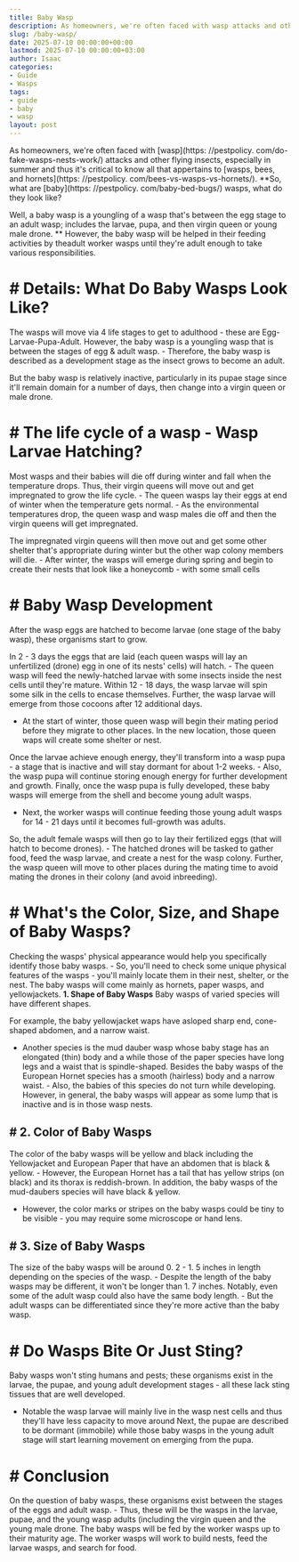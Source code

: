 ```yaml
---
title: Baby Wasp
description: As homeowners, we're often faced with wasp attacks and other flying insects, especially in summer and thus it's critical to know all that appertains to wasps,...
slug: /baby-wasp/
date: 2025-07-10 00:00:00+00:00
lastmod: 2025-07-10 00:00:00+03:00
author: Isaac
categories:
- Guide
- Wasps
tags:
- guide
- baby
- wasp
layout: post
---
```


As homeowners, we're often faced with [wasp](https: //pestpolicy. com/do-fake-wasps-nests-work/) attacks and other flying insects, especially in summer and thus it's critical to know all that appertains to [wasps, bees, and hornets](https: //pestpolicy. com/bees-vs-wasps-vs-hornets/). **So, what are [baby](https: //pestpolicy. com/baby-bed-bugs/) wasps, what do they look like?

Well, a baby wasp is a youngling of a wasp that's between the egg stage to an adult wasp; includes the larvae, pupa, and then virgin queen or young male drone. ** However, the baby wasp will be helped in their feeding activities by theadult worker wasps until they're adult enough to take various responsibilities.

# # Details: What Do Baby Wasps Look Like?

The wasps will move via 4 life stages to get to adulthood - these are Egg-Larvae-Pupa-Adult. However, the baby wasp is a youngling wasp that is between the stages of egg & adult wasp. - Therefore, the baby wasp is described as a development stage as the insect grows to become an adult.

But the baby wasp is relatively inactive, particularly in its pupae stage since it'll remain domain for a number of days, then change into a virgin queen or male drone.

# # The life cycle of a wasp - Wasp Larvae Hatching?

Most wasps and their babies will die off during winter and fall when the temperature drops. Thus, their virgin queens will move out and get impregnated to grow the life cycle. - The queen wasps lay their eggs at end of winter when the temperature gets normal. - As the environmental temperatures drop, the queen wasp and wasp males die off and then the virgin queens will get impregnated.

The impregnated virgin queens will then move out and get some other shelter that's appropriate during winter but the other wap colony members will die. - After winter, the wasps will emerge during spring and begin to create their nests that look like a honeycomb - with some small cells

# # Baby Wasp Development

After the wasp eggs are hatched to become larvae (one stage of the baby wasp), these organisms start to grow.

In 2 - 3 days the eggs that are laid (each queen wasps will lay an unfertilized (drone) egg in one of its nests' cells) will hatch. - The queen wasp will feed the newly-hatched larvae with some insects inside the nest cells until they're mature. Within 12 - 18 days, the wasp larvae will spin some silk in the cells to encase themselves. Further, the wasp larvae will emerge from those cocoons after 12 additional days.

- At the start of winter, those queen wasp will begin their mating period before they migrate to other places. In the new location, those queen waps will create some shelter or nest.

Once the larvae achieve enough energy, they'll transform into a wasp pupa - a stage that is inactive and will stay dormant for about 1-2 weeks. - Also, the wasp pupa will continue storing enough energy for further development and growth. Finally, once the wasp pupa is fully developed, these baby wasps will emerge from the shell and become young adult wasps.

- Next, the worker wasps will continue feeding those young adult wasps for 14 - 21 days until it becomes full-growth was adults.

So, the adult female wasps will then go to lay their fertilized eggs (that will hatch to become drones). - The hatched drones will be tasked to gather food, feed the wasp larvae, and create a nest for the wasp colony. Further, the wasp queen will move to other places during the mating time to avoid mating the drones in their colony (and avoid inbreeding).

# # What's the Color, Size, and Shape of Baby Wasps?

Checking the wasps' physical appearance would help you specifically identify those baby wasps. - So, you'll need to check some unique physical features of the wasps - you'll mainly locate them in their nest, shelter, or the nest. The baby wasps will come mainly as hornets, paper wasps, and yellowjackets. **1. Shape of Baby Wasps** Baby wasps of varied species will have different shapes.

For example, the baby yellowjacket waps have asloped sharp end, cone-shaped abdomen, and a narrow waist.

- Another species is the mud dauber wasp whose baby stage has an elongated (thin) body and a while those of the paper species have long legs and a waist that is spindle-shaped. Besides the baby wasps of the European Hornet species has a smooth (hairless) body and a narrow waist. - Also, the babies of this species do not turn while developing. However, in general, the baby wasps will appear as some lump that is inactive and is in those wasp nests.

## # 2. Color of Baby Wasps

The color of the baby wasps will be yellow and black including the Yellowjacket and European Paper that have an abdomen that is black & yellow. - However, the European Hornet has a tail that has yellow strips (on black) and its thorax is reddish-brown. In addition, the baby wasps of the mud-daubers species will have black & yellow.

- However, the color marks or stripes on the baby wasps could be tiny to be visible - you may require some microscope or hand lens.

## # 3. Size of Baby Wasps

The size of the baby wasps will be around 0. 2 - 1. 5 inches in length depending on the species of the wasp. - Despite the length of the baby wasps may be different, it won't be longer than 1. 7 inches. Notably, even some of the adult wasp could also have the same body length. - But the adult wasps can be differentiated since they're more active than the baby wasp.

# # Do Wasps Bite Or Just Sting?

Baby wasps won't sting humans and pests; these organisms exist in the larvae, the pupae, and young adult development stages - all these lack sting tissues that are well developed.

- Notable the wasp larvae will mainly live in the wasp nest cells and thus they'll have less capacity to move around Next, the pupae are described to be dormant (immobile) while those baby wasps in the young adult stage will start learning movement on emerging from the pupa.

# # Conclusion

On the question of baby wasps, these organisms exist between the stages of the eggs and adult wasp. - Thus, these will be the wasps in the larvae, pupae, and the young wasp adults (including the virgin queen and the young male drone. The baby wasps will be fed by the worker wasps up to their maturity age. The worker wasps will work to build nests, feed the larvae wasps, and search for food.
